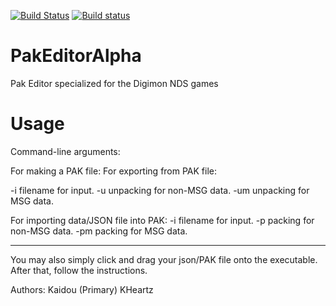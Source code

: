 [![Build Status](https://travis-ci.org/Kaidou-Shinobu/DigiPak.svg?branch=master)](https://travis-ci.org/Kaidou-Shinobu/DigiPak)
[![Build status](https://ci.appveyor.com/api/projects/status/d9gdwe6nj5a26u8i/branch/master?svg=true)](https://ci.appveyor.com/project/Kaidou-Shinobu/digipak/branch/master)

# PakEditorAlpha
Pak Editor specialized for the Digimon NDS games

# Usage
Command-line arguments:

For making a PAK file:
For exporting from PAK file:

-i  filename for input.
-u  unpacking for non-MSG data.
-um unpacking for MSG data.

For importing data/JSON file into PAK:
-i  filename for input.
-p  packing for non-MSG data.
-pm packing for MSG data.

-------------------
You may also simply click and drag your json/PAK file onto the executable.
After that, follow the instructions.

Authors:
Kaidou (Primary)
KHeartz
